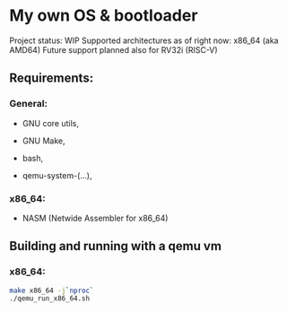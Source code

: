 # My own OS & bootloader

Project status: WIP
Supported architectures as of right now: x86\_64 (aka AMD64)
Future support planned also for RV32i (RISC-V)

## Requirements:

### General:

- GNU core utils,

- GNU Make,

- bash,

- qemu-system-(...),

### x86\_64:

- NASM (Netwide Assembler for x86\_64)

## Building and running with a qemu vm

### x86\_64:

```bash
make x86_64 -j`nproc`
./qemu_run_x86_64.sh
```
